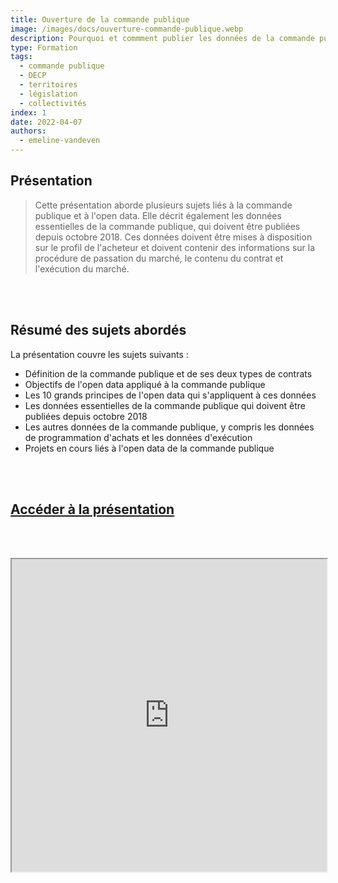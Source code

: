 ```yaml
---
title: Ouverture de la commande publique
image: /images/docs/ouverture-commande-publique.webp
description: Pourquoi et commment publier les données de la commande publique ?
type: Formation
tags:
  - commande publique
  - DECP
  - territoires
  - législation
  - collectivités
index: 1
date: 2022-04-07
authors:
  - emeline-vandeven
--- 
```


## Présentation

> Cette présentation aborde plusieurs sujets liés à la commande publique et à l'open data. Elle décrit également les données essentielles de la commande publique, qui doivent être publiées depuis octobre 2018. Ces données doivent être mises à disposition sur le profil de l'acheteur et doivent contenir des informations sur la procédure de passation du marché, le contenu du contrat et l'exécution du marché.

<br></br>

## Résumé des sujets abordés

La présentation couvre les sujets suivants :

- Définition de la commande publique et de ses deux types de contrats
- Objectifs de l'open data appliqué à la commande publique
- Les 10 grands principes de l'open data qui s'appliquent à ces données
- Les données essentielles de la commande publique qui doivent être publiées depuis octobre 2018
- Les autres données de la commande publique, y compris les données de programmation d'achats et les données d'exécution
- Projets en cours liés à l'open data de la commande publique

<br></br>

## [Accéder à la présentation](https://docs.google.com/presentation/d/1qgprHzP1UYw1Y3IJ3LHZ3soykHZz36ca/preview?slide=id.g1239248e414_0_5)

<br></br>

<div class="responsiveIframe">
  <iframe
    width="100%"
    height="500"
    src="https://docs.google.com/presentation/d/1qgprHzP1UYw1Y3IJ3LHZ3soykHZz36ca/preview?slide=id.g1239248e414_0_5">
  </iframe>
</div>
